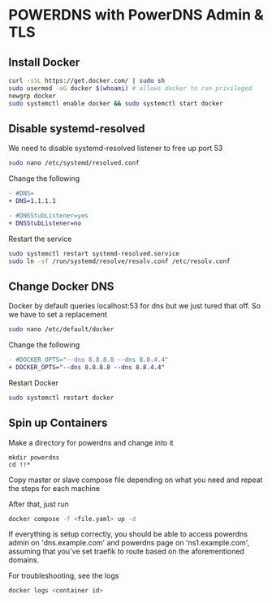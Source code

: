 # POWERDNS with PowerDNS Admin & TLS

## Install Docker

```bash
curl -sSL https://get.docker.com/ | sudo sh
sudo usermod -aG docker $(whoami) # allows docker to run privileged
newgrp docker
sudo systemctl enable docker && sudo systemctl start docker
```

## Disable systemd-resolved

We need to disable systemd-resolved listener to free up port 53

```bash
sudo nano /etc/systemd/resolved.conf 
```

Change the following

```diff
- #DNS=
+ DNS=1.1.1.1

- #DNSStubListener=yes
+ DNSStubListener=no
```
Restart the service

```bash
sudo systemctl restart systemd-resolved.service
sudo ln -sf /run/systemd/resolve/resolv.conf /etc/resolv.conf
```

## Change Docker DNS

Docker by default queries localhost:53 for dns but we just tured that off. So we have to set a replacement

```bash
sudo nano /etc/default/docker
```

Change the following

```diff
- #DOCKER_OPTS="--dns 8.8.8.8 --dns 8.8.4.4"
+ DOCKER_OPTS="--dns 8.8.8.8 --dns 8.8.4.4"
```

Restart Docker
```bash
sudo systemctl restart docker
```

## Spin up Containers

Make a directory for powerdns and change into it

```
mkdir powerdns
cd !!*
```

Copy master or slave compose file depending on what you need and repeat the steps for each machine

After that, just run 

```bash
docker compose -f <file.yaml> up -d
```

If everything is setup correctly, you should be able to access powerdns admin on 'dns.example.com' and powerdns page on 'ns1.example.com', assuming that you've set traefik to route based on the aforementioned domains.

For troubleshooting, see the logs

```bash
docker logs <container id>
```
